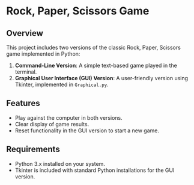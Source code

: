 # Rock, Paper, Scissors Game

## Overview
This project includes two versions of the classic Rock, Paper, Scissors game implemented in Python:
1. **Command-Line Version**: A simple text-based game played in the terminal.
2. **Graphical User Interface (GUI) Version**: A user-friendly version using Tkinter, implemented in `Graphical.py`.

## Features
- Play against the computer in both versions.
- Clear display of game results.
- Reset functionality in the GUI version to start a new game.

## Requirements
- Python 3.x installed on your system.
- Tkinter is included with standard Python installations for the GUI version.
  

